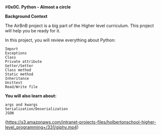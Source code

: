 #**0x0C. Python - Almost a circle**

**Background Context**

The AirBnB project is a big part of the Higher level curriculum. This project will help you be ready for it.

In this project, you will review everything about Python:

    Import
    Exceptions
    Class
    Private attribute
    Getter/Setter
    Class method
    Static method
    Inheritance
    Unittest
    Read/Write file

**You will also learn about:**

    args and kwargs
    Serialization/Deserialization
    JSON
   (https://s3.amazonaws.com/intranet-projects-files/holbertonschool-higher-level_programming+/331/giphy.mp4)
